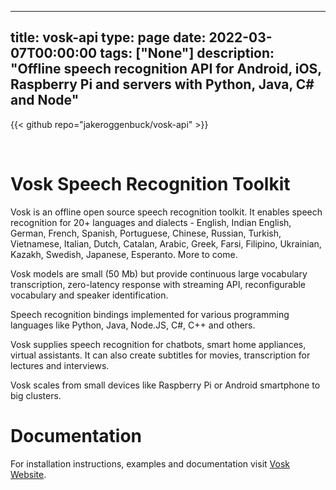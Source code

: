 
---
title: vosk-api
type: page
date: 2022-03-07T00:00:00
tags: ["None"]
description: "Offline speech recognition API for Android, iOS, Raspberry Pi and servers with Python, Java, C# and Node"
---

{{< github repo="jakeroggenbuck/vosk-api" >}}

<br>

# Vosk Speech Recognition Toolkit

Vosk is an offline open source speech recognition toolkit. It enables
speech recognition for 20+ languages and dialects - English, Indian
English, German, French, Spanish, Portuguese, Chinese, Russian, Turkish,
Vietnamese, Italian, Dutch, Catalan, Arabic, Greek, Farsi, Filipino,
Ukrainian, Kazakh, Swedish, Japanese, Esperanto. More to come.

Vosk models are small (50 Mb) but provide continuous large vocabulary
transcription, zero-latency response with streaming API, reconfigurable
vocabulary and speaker identification.

Speech recognition bindings implemented for various programming languages
like Python, Java, Node.JS, C#, C++ and others.

Vosk supplies speech recognition for chatbots, smart home appliances,
virtual assistants. It can also create subtitles for movies,
transcription for lectures and interviews.

Vosk scales from small devices like Raspberry Pi or Android smartphone to
big clusters.

# Documentation

For installation instructions, examples and documentation visit [Vosk
Website](https://alphacephei.com/vosk).
